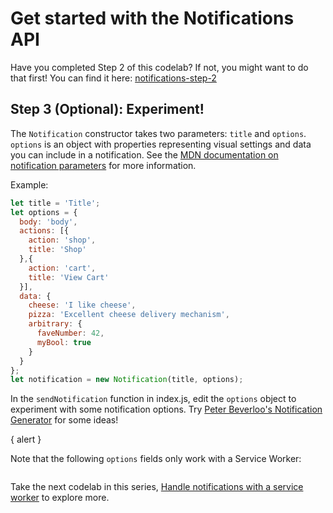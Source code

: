 # Get started with the Notifications API

Have you completed Step 2 of this codelab? If not, you might want to do that first! You can find it here: [notifications-step-2](https://glitch.com/edit/#!/notifications-step-2)

## Step 3 (Optional): Experiment!

The `Notification` constructor takes two parameters: `title` and `options`. `options` is an object with properties representing visual settings and data you can include in a notification. See the [MDN documentation on notification parameters](https://developer.mozilla.org/en-US/docs/Web/API/notification/Notification#Parameters) for more information. 

Example:

```js
let title = 'Title';
let options = {
  body: 'body',
  actions: [{
    action: 'shop',
    title: 'Shop'
  },{
    action: 'cart',
    title: 'View Cart'
  }],
  data: { 
    cheese: 'I like cheese',
    pizza: 'Excellent cheese delivery mechanism',
    arbitrary: { 
      faveNumber: 42,
      myBool: true
    }
  }
};
let notification = new Notification(title, options);
```

In the `sendNotification` function in index.js, edit the `options` object to experiment with some notification options. Try [Peter Beverloo's Notification Generator](https://tests.peter.sh/notification-generator/) for some ideas!

{ alert }

Note that the following `options` fields only work with a Service Worker:

```

```

Take the next codelab in this series, [Handle notifications with a service worker](http://) to explore more.
